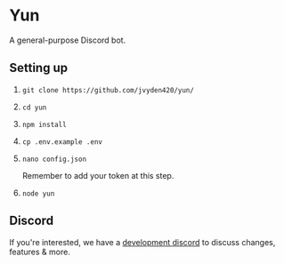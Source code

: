 # Yun

A general-purpose Discord bot.

## Setting up

1. `git clone https://github.com/jvyden420/yun/`

2. `cd yun`

3. `npm install`

4. `cp .env.example .env`

5. `nano config.json`

    Remember to add your token at this step.

6. `node yun`

## Discord

If you're interested, we have a [development discord](https://discord.gg/6wDfNqM) to discuss changes, features & more.
